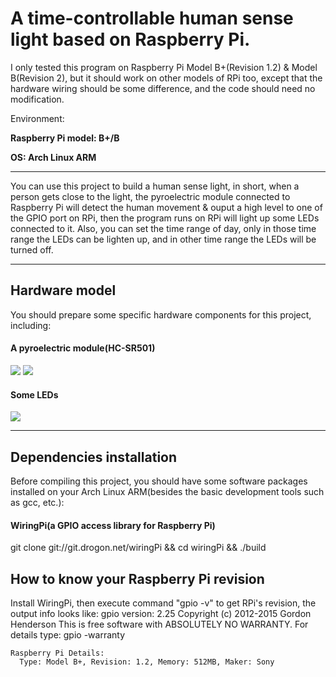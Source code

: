# A time-controllable human sense light based on Raspberry Pi.
I only tested this program on Raspberry Pi Model B+(Revision 1.2) & Model B(Revision 2), but it should work on other models of RPi too, except that the hardware wiring should be some difference, and the code should need no modification.

Environment:

**Raspberry Pi model: B+/B**

**OS: Arch Linux ARM**

****

You can use this project to build a human sense light, in short, when a person gets close to the light, the pyroelectric module connected to Raspberry Pi will detect the human movement & ouput a high level to one of the GPIO port on RPi, then the program runs on RPi will light up some LEDs connected to it.
Also, you can set the time range of day, only in those time range the LEDs can be lighten up, and in other time range the LEDs will be turned off.

****

## Hardware model
You should prepare some specific hardware components for this project, including:
#### A pyroelectric module(HC-SR501)
![](https://raw.githubusercontent.com/codelast/raspberry-pi/master/gpio/timer-sense-light/demo/pyroelectric_module_1.png)
![](https://raw.githubusercontent.com/codelast/raspberry-pi/master/gpio/timer-sense-light/demo/pyroelectric_module_2.png)

#### Some LEDs
![](https://raw.githubusercontent.com/codelast/raspberry-pi/master/gpio/timer-sense-light/demo/led.jpg)

****

## Dependencies installation
Before compiling this project, you should have some software packages installed on your Arch Linux ARM(besides the basic development tools such as gcc, etc.):
#### WiringPi(a GPIO access library for Raspberry Pi)
git clone git://git.drogon.net/wiringPi && cd wiringPi && ./build

## How to know your Raspberry Pi revision
Install WiringPi, then execute command "gpio -v" to get RPi's revision, the output info looks like:
    gpio version: 2.25
    Copyright (c) 2012-2015 Gordon Henderson
    This is free software with ABSOLUTELY NO WARRANTY.
    For details type: gpio -warranty
    
    Raspberry Pi Details:
      Type: Model B+, Revision: 1.2, Memory: 512MB, Maker: Sony
